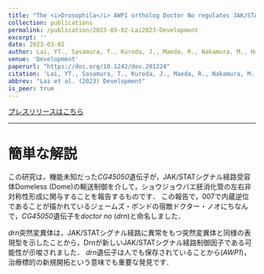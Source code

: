 ```yaml
---
title: "The <i>Drosophila</i> AWP1 ortholog Doctor No regulates JAK/STAT signaling for left-right asymmetry in the gut by promoting receptor endocytosis"
collection: publications
permalink: /publication/2023-03-02-Lai2023-Development
excerpt: ''
date: 2023-03-02
author: Lai, YT., Sasamura, T., Kuroda, J., Maeda, R., Nakamura, M., Hatori, R., <b><u>Ishibashi, T.</u></b>, Taniguchi, K., Ooike, M., Taguchi, T., Nakazawa, N., Hozumi, S., Okumura, T., Aigaki, T., Inaki, M., Matsuno, K. 
venue: 'Development'
paperurl: "https://doi.org/10.1242/dev.201224"
citation: 'Lai, YT., Sasamura, T., Kuroda, J., Maeda, R., Nakamura, M., Hatori, R., <b><u>Ishibashi, T.</u></b>, Taniguchi, K., Ooike, M., Taguchi, T., Nakazawa, N., Hozumi, S., Okumura, T., Aigaki, T., Inaki, M., Matsuno, K. (2023) "The <i>Drosophila</i> AWP1 ortholog Doctor No regulates JAK/STAT signaling for left-right asymmetry in the gut by promoting receptor endocytosis" <i>Development</i>.'
abbrev: "Lai et al. (2023) Development"
is_peer: true
---
```


[プレスリリースはこちら](https://resou.osaka-u.ac.jp/ja/research/2023/20230420_2)

---

# 簡単な解説

この研究は，機能未知だった*CG45050*遺伝子が，JAK/STATシグナル経路受容体Domeless (Dome)の輸送制御を介して，ショウジョウバエ胚消化管の左右非対称性形成に関与することを報告するものです．
この報告で，007で内蔵逆位であることが描かれているジェームズ・ボンドの宿敵ドクター・ノオにちなんで，*CG45050*遺伝子を*doctor no* (*drn*)と命名しました．

*drn*突然変異体は，JAK/STATシグナル経路に異常をもつ突然変異体と同様の表現型を示したことから，Drnが新しいJAK/STATシグナル経路制御因子である可能性が示唆されました．
*drn*遺伝子は人でも保存されていることから(*AWP1*)，治療標的の新規開拓という意味でも重要な発見です．
